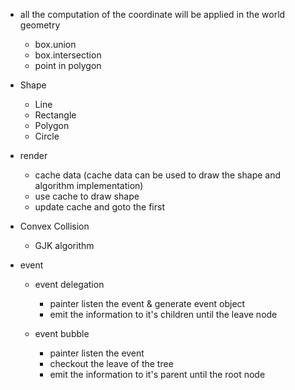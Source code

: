 + all the computation of the coordinate will be applied in the world geometry
    + box.union
    + box.intersection
    + point in polygon

+ Shape 
    - Line
    - Rectangle
    - Polygon
    - Circle
    

+ render
    - cache data (cache data can be used to draw the shape and algorithm implementation)
    - use cache to draw shape
    - update cache and goto the first

+ Convex Collision
    - GJK algorithm


+ event 
    + event delegation
        - painter listen the event & generate event object
        - emit the information to it's children until the leave node

    + event bubble
        - painter listen the event 
        - checkout the leave of the tree 
        - emit the information to it's parent until the root node
